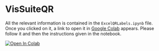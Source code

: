 # VisSuiteQR

All the relevant information is contained in the `ExcelQRLabels.ipynb` file.
Once you clicked on it, a link to open it in [Google Colab](https://colab.research.google.com/) appears.
Please follow it and then the instructions given in the notebook. 

<div>
<a href="https://colab.research.google.com/github/UoA-eResearch/VisSuiteQR/blob/main/ExcelQRLabels.ipynb" target="_parent"><img src="https://colab.research.google.com/assets/colab-badge.svg" alt="Open In Colab"></a>
</div>
